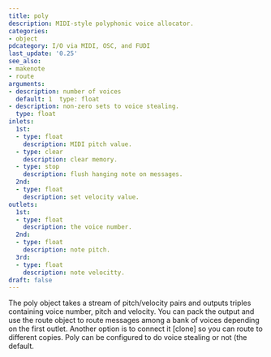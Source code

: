 ```yaml
---
title: poly
description: MIDI-style polyphonic voice allocator.
categories:
- object
pdcategory: I/O via MIDI, OSC, and FUDI
last_update: '0.25'
see_also:
- makenote
- route
arguments:
- description: number of voices 
  default: 1  type: float
- description: non-zero sets to voice stealing.
  type: float
inlets:
  1st:
  - type: float
    description: MIDI pitch value.
  - type: clear
    description: clear memory.
  - type: stop
    description: flush hanging note on messages.
  2nd:
  - type: float
    description: set velocity value.
outlets:
  1st:
  - type: float
    description: the voice number.
  2nd:
  - type: float
    description: note pitch.
  3rd:
  - type: float
    description: note velocitty.
draft: false
---
```

The poly object takes a stream of pitch/velocity pairs and outputs triples containing voice number, pitch and velocity. You can pack the output and use the route object to route messages among a bank of voices depending on the first outlet. Another option is to connect it [clone] so you can route to different copies. Poly can be configured to do voice stealing or not (the default.